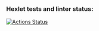 ### Hexlet tests and linter status:
[![Actions Status](https://github.com/Mqtaw/java-project-lvl1/workflows/hexlet-check/badge.svg)](https://github.com/Mqtaw/java-project-lvl1/actions)